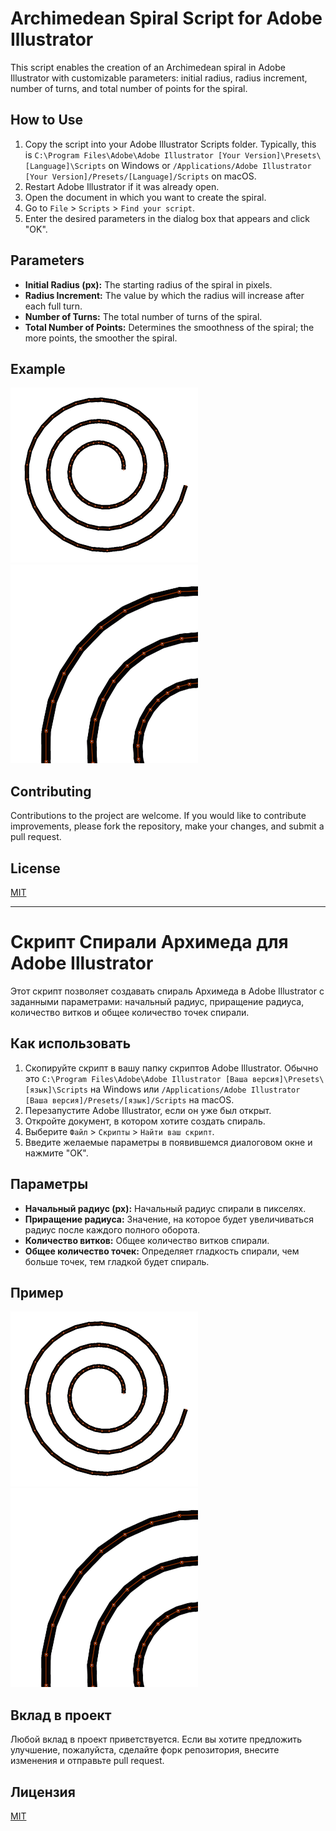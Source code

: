 # Archimedean Spiral Script for Adobe Illustrator

This script enables the creation of an Archimedean spiral in Adobe Illustrator with customizable parameters: initial radius, radius increment, number of turns, and total number of points for the spiral.

## How to Use

1. Copy the script into your Adobe Illustrator Scripts folder. Typically, this is `C:\Program Files\Adobe\Adobe Illustrator [Your Version]\Presets\[Language]\Scripts` on Windows or `/Applications/Adobe Illustrator [Your Version]/Presets/[Language]/Scripts` on macOS.
2. Restart Adobe Illustrator if it was already open.
3. Open the document in which you want to create the spiral.
4. Go to `File` > `Scripts` > `Find your script`.
5. Enter the desired parameters in the dialog box that appears and click "OK".

## Parameters

- **Initial Radius (px):** The starting radius of the spiral in pixels.
- **Radius Increment:** The value by which the radius will increase after each full turn.
- **Number of Turns:** The total number of turns of the spiral.
- **Total Number of Points:** Determines the smoothness of the spiral; the more points, the smoother the spiral.

## Example

![Example of Archimedean Spiral](https://github.com/alexice92/adobe-illustrator-spiral/raw/master/images/example-spiral-archimedes1.png)
![Example of Archimedean Spiral](https://github.com/alexice92/adobe-illustrator-spiral/raw/master/images/example-spiral-archimedes3.png)

## Contributing

Contributions to the project are welcome. If you would like to contribute improvements, please fork the repository, make your changes, and submit a pull request.

## License

[MIT](https://github.com/alexice92/adobe-illustrator-spiral/raw/master/LICENSE)



-------------------------------------------------------------------------------------------------------------------------------------------------------------------------------



# Скрипт Спирали Архимеда для Adobe Illustrator

Этот скрипт позволяет создавать спираль Архимеда в Adobe Illustrator с заданными параметрами: начальный радиус, приращение радиуса, количество витков и общее количество точек спирали.

## Как использовать

1. Скопируйте скрипт в вашу папку скриптов Adobe Illustrator. Обычно это `C:\Program Files\Adobe\Adobe Illustrator [Ваша версия]\Presets\[язык]\Scripts` на Windows или `/Applications/Adobe Illustrator [Ваша версия]/Presets/[язык]/Scripts` на macOS.
2. Перезапустите Adobe Illustrator, если он уже был открыт.
3. Откройте документ, в котором хотите создать спираль.
4. Выберите `Файл` > `Скрипты` > `Найти ваш скрипт`.
5. Введите желаемые параметры в появившемся диалоговом окне и нажмите "OK".

## Параметры

- **Начальный радиус (px):** Начальный радиус спирали в пикселях.
- **Приращение радиуса:** Значение, на которое будет увеличиваться радиус после каждого полного оборота.
- **Количество витков:** Общее количество витков спирали.
- **Общее количество точек:** Определяет гладкость спирали, чем больше точек, тем гладкой будет спираль.

## Пример

![Пример спирали Архимеда](https://github.com/alexice92/adobe-illustrator-spiral/raw/master/images/example-spiral-archimedes1.png)
![Пример спирали Архимеда](https://github.com/alexice92/adobe-illustrator-spiral/raw/master/images/example-spiral-archimedes3.png)

## Вклад в проект

Любой вклад в проект приветствуется. Если вы хотите предложить улучшение, пожалуйста, сделайте форк репозитория, внесите изменения и отправьте pull request.

## Лицензия

[MIT](https://github.com/alexice92/adobe-illustrator-spiral/raw/master/LICENSE)
